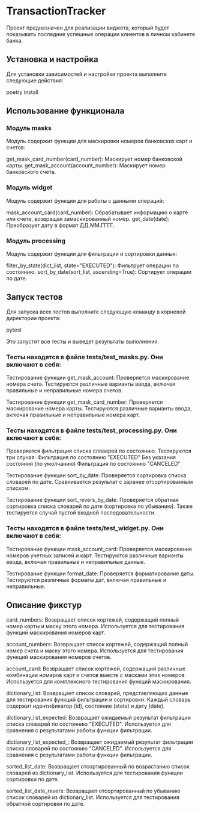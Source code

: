 # TransactionTracker
Проект предназначен для реализации виджета, который будет показывать последние успешные операции клиентов в личном кабинете банка.

## Установка и настройка
Для установки зависимостей и настройки проекта выполните следующие действия:

poetry install

## Использование функционала

### Модуль masks
Модуль содержит функции для маскировки номеров банковских карт и счетов:

get_mask_card_number(card_number): Маскирует номер банковской карты.
get_mask_account(account_number): Маскирует номер банковского счета.

### Модуль widget
Модуль содержит функции для работы с данными операций:

mask_account_card(card_number): Обрабатывает информацию о карте или счете, возвращая замаскированный номер.
get_date(date): Преобразует дату в формат ДД.ММ.ГГГГ.

### Модуль processing
Модуль содержит функции для фильтрации и сортировки данных:

filter_by_state(dict_list, state="EXECUTED"): Фильтрует операции по состоянию.
sort_by_date(sort_list, ascending=True): Сортирует операции по дате.


## Запуск тестов
Для запуска всех тестов выполните следующую команду в корневой директории проекта:

pytest

Это запустит все тесты и выведет результаты выполнения.

### Тесты находятся в файле tests/test_masks.py. Они включают в себя:

Тестирование функции get_mask_account:
Проверяется маскирование номера счета. Тестируются различные варианты ввода, включая правильные и неправильные номера счетов.

Тестирование функции get_mask_card_number:
Проверяется маскирование номера карты. Тестируются различные варианты ввода, включая правильные и неправильные номера карт.

### Тесты находятся в файле tests/test_processing.py. Они включают в себя:
Проверяется фильтрация списка словарей по состоянию. Тестируются три случая:
Фильтрация по состоянию "EXECUTED"
Без указания состояния (по умолчанию)
Фильтрация по состоянию "CANCELED"

Тестирование функции sort_by_date:
Проверяется сортировка списка словарей по дате. Сравнивается результат с заранее отсортированным списком.

Тестирование функции sort_revers_by_date:
Проверяется обратная сортировка списка словарей по дате (сортировка по убыванию). Также тестируется случай пустой входной последовательности.

### Тесты находятся в файле tests/test_widget.py. Они включают в себя:

Тестирование функции mask_account_card:
Проверяется маскирование номеров учетных записей и карт. Тестируются различные варианты ввода, включая правильные и неправильные данные.

Тестирование функции format_date:
Проверяется форматирование даты. Тестируются различные форматы дат, включая правильные и неправильные.

## Описание фикстур
card_numbers:
Возвращает список кортежей, содержащий полный номер карты и маску этого номера. Используется для тестирования функций маскирования номеров карт.

account_numbers:
Возвращает список кортежей, содержащий полный номер счета и маску этого номера. Используется для тестирования функций маскирования номеров счетов.

account_card:
Возвращает список кортежей, содержащий различные комбинации номеров карт и счетов вместе с масками этих номеров. Используется для комплексного тестирования функций маскирования.

dictionary_list:
Возвращает список словарей, представляющих данные для тестирования функций фильтрации и сортировки. Каждый словарь содержит идентификатор (id), состояние (state) и дату (date).

dictionary_list_expected:
Возвращает ожидаемый результат фильтрации списка словарей по состоянию "EXECUTED". Используется для сравнения с результатами работы функции фильтрации.

dictionary_list_expected_:
Возвращает ожидаемый результат фильтрации списка словарей по состоянию "CANCELED". Используется для сравнения с результатами работы функции фильтрации.

sorted_list_date:
Возвращает отсортированный по возрастанию список словарей из dictionary_list. Используется для тестирования функции сортировки по дате.

sorted_list_date_revers:
Возвращает отсортированный по убыванию список словарей из dictionary_list. Используется для тестирования обратной сортировки по дате.